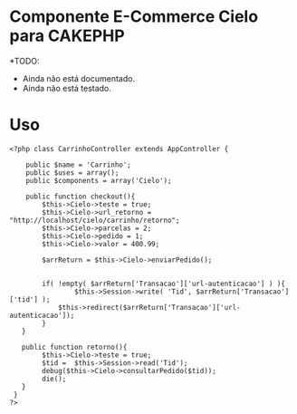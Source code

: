 # Componente E-Commerce Cielo para CAKEPHP

*TODO:
* Ainda não está documentado.
* Ainda não está testado.

# Uso

	<?php class CarrinhoController extends AppController {

		public $name = 'Carrinho';
		public $uses = array();
		public $components = array('Cielo');
	
		public function checkout(){
			$this->Cielo->teste = true;
			$this->Cielo->url_retorno = "http://localhost/cielo/carrinho/retorno";
			$this->Cielo->parcelas = 2;
			$this->Cielo->pedido = 1;
			$this->Cielo->valor = 400.99;
	
			$arrReturn = $this->Cielo->enviarPedido();
	
	
			if( !empty( $arrReturn['Transacao']['url-autenticacao'] ) ){
					$this->Session->write( 'Tid', $arrReturn['Transacao']['tid'] );     
				$this->redirect($arrReturn['Transacao']['url-autenticacao']);   
			}
	   }
	   
	   public function retorno(){
			$this->Cielo->teste = true;
			$tid =  $this->Session->read('Tid');
			debug($this->Cielo->consultarPedido($tid));
			die();
	   }
	 }
	?>

